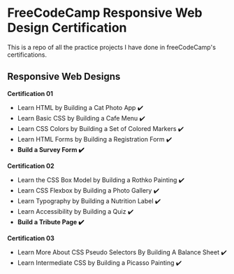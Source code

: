 <h1> FreeCodeCamp Responsive Web Design Certification</h1>

This is a repo of all the practice projects I have done in freeCodeCamp's certifications.

<h2>Responsive Web Designs</h2>

<b>Certification 01</b>
<ul>
 <li>  Learn HTML by Building a Cat Photo App ✔️</li>
 <li>  Learn Basic CSS by Building a Cafe Menu ✔️</li>
 <li>  Learn CSS Colors by Building a Set of Colored Markers ✔️</li>
 <li>  Learn HTML Forms by Building a Registration Form ✔️ </li>
 <li> <b> Build a Survey Form ✔️</b> </li>
</ul>

<b>Certification 02</b>
<ul>
 <li>  Learn the CSS Box Model by Building a Rothko Painting ✔️</li>
 <li>  Learn CSS Flexbox by Building a Photo Gallery ✔️</li>
 <li>  Learn Typography by Building a Nutrition Label ✔️ </li>
 <li>  Learn Accessibility by Building a Quiz ✔️ </li>
 <li> <b> Build a Tribute Page ✔️ </b> </li>
</ul>

<b>Certification 03</b>
<ul>
 <li>  Learn More About CSS Pseudo Selectors By Building A Balance Sheet ✔️</li>
 <li>  Learn Intermediate CSS by Building a Picasso Painting ✔️</li>
</ul>
